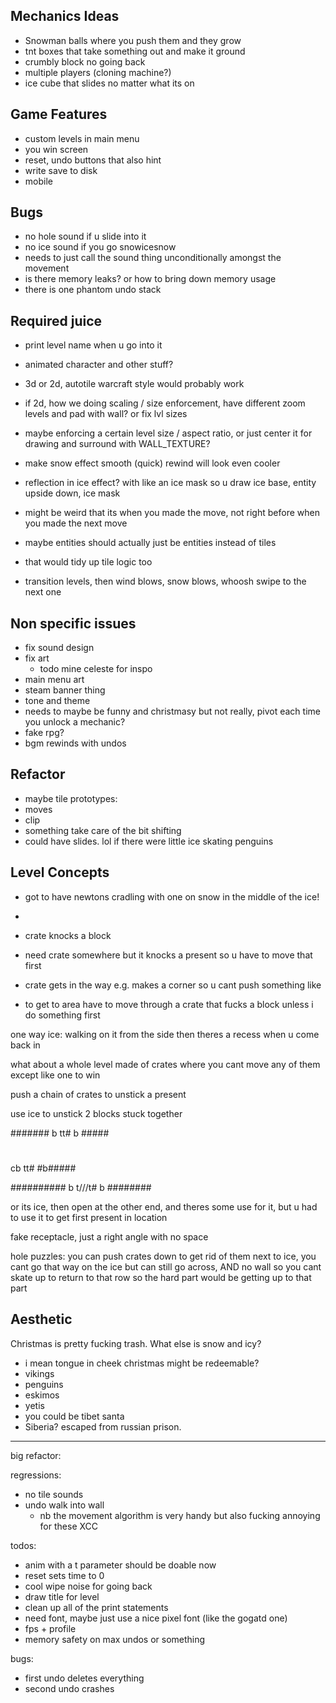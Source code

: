 ## Mechanics Ideas
 - Snowman balls where you push them and they grow
 - tnt boxes that take something out and make it ground
 - crumbly block no going back
 - multiple players (cloning machine?)
 - ice cube that slides no matter what its on

## Game Features
 - custom levels in main menu
 - you win screen
 - reset, undo buttons that also hint 
 - write save to disk
 - mobile

## Bugs
 - no hole sound if u slide into it
  - no ice sound if you go snowicesnow
  - needs to just call the sound thing unconditionally amongst the movement
 - is there memory leaks? or how to bring down memory usage
 - there is one phantom undo stack

## Required juice
 - print level name when u go into it
 - animated character and other stuff?
 - 3d or 2d, autotile warcraft style would probably work
 - if 2d, how we doing scaling / size enforcement, have different zoom levels and pad with wall? or fix lvl sizes
 - maybe enforcing a certain level size / aspect ratio, or just center it for drawing and surround with WALL_TEXTURE?
 - make snow effect smooth (quick) rewind will look even cooler
 - reflection in ice effect? with like an ice mask so u draw ice base, entity upside down, ice mask

 - might be weird that its when you made the move, not right before when you made the next move

 - maybe entities should actually just be entities instead of tiles
 - that would tidy up tile logic too

 - transition levels, then wind blows, snow blows, whoosh swipe to the next one


## Non specific issues
 - fix sound design
 - fix art
   - todo mine celeste for inspo
 - main menu art
 - steam banner thing
 - tone and theme
  - needs to maybe be funny and christmasy but not really, pivot each time you unlock a mechanic?
  - fake rpg?
 - bgm rewinds with undos

## Refactor
 - maybe tile prototypes:
  - moves
  - clip
  - something take care of the bit shifting
   - could have slides. lol if there were little ice skating penguins

 ## Level Concepts
 - got to have newtons cradling with one on snow in the middle of the ice!
 - 


 - crate knocks a block
  - need crate somewhere but it knocks a present so u have to move that first
 - crate gets in the way e.g. makes a corner so u cant push something
 like 
 - to get to area have to move through a crate that fucks a block unless i do something first

 one way ice: walking on it from the side then theres a recess when u come back in

 what about a whole level made of crates where you cant move any of them except like one to win

 push a chain of crates to unstick a present


 use ice to unstick 2 blocks stuck together


#######
  b tt#
b #####


# #####
 cb tt#
#b#####


##########
  b t///t#
b ########

or its ice, then open at the other end, and theres some use for it, but u had to use it to get first present in  location

fake receptacle, just a right angle with no space


hole puzzles:
you can push crates down to get rid of them
next to ice, you cant go that way on the ice but can still go across, AND no wall so you cant skate up to return to that row
so the hard part would be getting up to that part




 ## Aesthetic
Christmas is pretty fucking trash. What else is snow and icy?
 - i mean tongue in cheek christmas might be redeemable?
 - vikings
 - penguins
 - eskimos
 - yetis
 - you could be tibet santa
 - Siberia? escaped from russian prison.


-------------------------------------------------

big refactor:

regressions:
 - no tile sounds
 - undo walk into wall
    - nb the movement algorithm is very handy but also fucking annoying for these XCC


todos:
 - anim with a t parameter should be doable now
 - reset sets time to 0
 - cool wipe noise for going back
 - draw title for level
 - clean up all of the print statements
 - need font, maybe just use a nice pixel font (like the gogatd one)
 - fps + profile
 - memory safety on max undos or something

bugs:
 - first undo deletes everything
 - second undo crashes